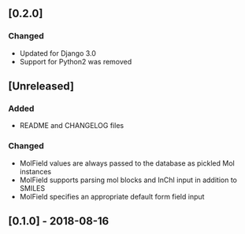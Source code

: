 ## [0.2.0]
### Changed
- Updated for Django 3.0
- Support for Python2 was removed

## [Unreleased]
### Added
- README and CHANGELOG files
### Changed
- MolField values are always passed to the database as pickled Mol instances
- MolField supports parsing mol blocks and InChI input in addition to SMILES
- MolField specifies an appropriate default form field input

## [0.1.0] - 2018-08-16
